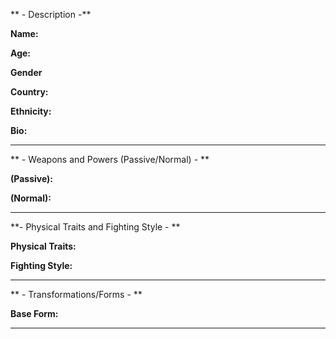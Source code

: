 ** - Description -**

**Name:**

**Age:**

**Gender**

**Country:**

**Ethnicity:**

**Bio:**

-----
** - Weapons and Powers (Passive/Normal) - **

**(Passive):**

**(Normal):**

-----
**- Physical Traits and Fighting Style - **

**Physical Traits:**

**Fighting Style:**

-----
** - Transformations/Forms - **

**Base Form:**

-----
